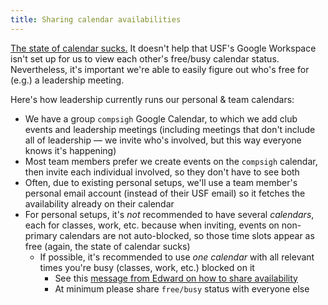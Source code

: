 ```yaml
---
title: Sharing calendar availabilities
---
```


[The state of calendar sucks.](https://x.com/edwardshturman/status/1753209505876455569) It doesn't help that USF's Google Workspace isn't set up for us to view each other's free/busy calendar status. Nevertheless, it's important we're able to easily figure out who's free for (e.g.) a leadership meeting.

Here's how leadership currently runs our personal & team calendars:

- We have a group `compsigh` Google Calendar, to which we add club events and leadership meetings (including meetings that don't include all of leadership — we invite who's involved, but this way everyone knows it's happening)
- Most team members prefer we create events on the `compsigh` calendar, then invite each individual involved, so they don't have to see both
- Often, due to existing personal setups, we'll use a team member's personal email account (instead of their USF email) so it fetches the availability already on their calendar
- For personal setups, it's _not_ recommended to have several _calendars_, each for classes, work, etc. because when inviting, events on non-primary calendars are not auto-blocked, so those time slots appear as free (again, the state of calendar sucks)
  - If possible, it's recommended to use _one calendar_ with all relevant times you're busy (classes, work, etc.) blocked on it
    - See this [message from Edward on how to share availability](https://discord.com/channels/849685154543960085/1088341310819283056/1327495467428220958)
    - At minimum please share `free/busy` status with everyone else
